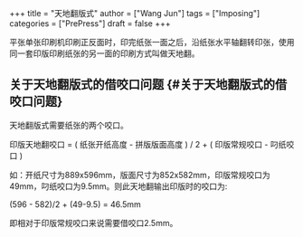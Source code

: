 +++
title = "天地翻版式"
author = ["Wang Jun"]
tags = ["Imposing"]
categories = ["PrePress"]
draft = false
+++

平张单张印刷机印刷正反面时，印完纸张一面之后，沿纸张水平轴翻转印张，使用同一套印版印刷纸张的另一面的印刷方式叫做天地翻。

<!--more-->


## 关于天地翻版式的借咬口问题 {#关于天地翻版式的借咬口问题}

天地翻版式需要纸张的两个咬口。

印版天地翻咬口 = ( 纸张开纸高度 - 拼版版面高度 ) / 2 + ( 印版常规咬口 - 叼纸咬口 )

如：开纸尺寸为889x596mm，版面尺寸为852x582mm，印版常规咬口为49mm，叼纸咬口为9.5mm。则此天地翻输出印版时的咬口为:

(596 - 582)/2 + (49-9.5) = 46.5mm

即相对于印版常规咬口来说需要借咬口2.5mm。
